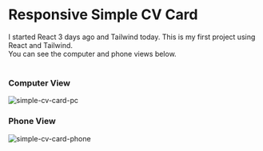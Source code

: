 # Responsive Simple CV Card
I started React 3 days ago and Tailwind today. This is my first project using React and Tailwind. 
<br>
You can see the computer and phone views below. <br> <br>

### Computer View
![simple-cv-card-pc](https://github.com/MetinKb/simple-cv-card/assets/114526516/4f833498-72c4-4cea-8131-85d33f3aa784)

### Phone View
![simple-cv-card-phone](https://github.com/MetinKb/simple-cv-card/assets/114526516/69a713e6-5072-4b57-a730-e2faadaf9f2e)
